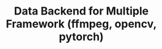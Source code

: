 ---
title: 'Data Backend for Multiple Framework (ffmpeg, opencv, pytorch)'
linkTitle: 'Data Backend for Multiple Framework (ffmpeg, opencv, pytorch)'
weight: 3
---